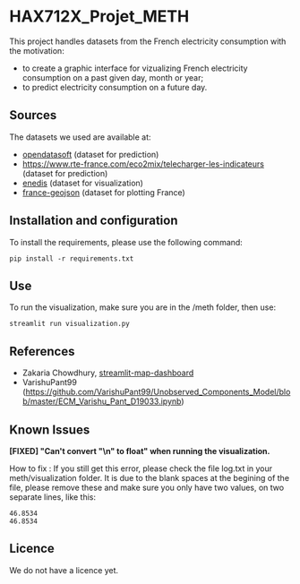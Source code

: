 # HAX712X_Projet_METH

This project handles datasets from the French electricity consumption with the motivation:
- to create a graphic interface for vizualizing French electricity consumption on a past given day, month or year;
- to predict electricity consumption on a future day.

## Sources

The datasets we used are available at:
- [opendatasoft](https://odre.opendatasoft.com/explore/dataset/eco2mix-national-tr/information/?disjunctive.nature&sort=-date_heure) (dataset for prediction)
- https://www.rte-france.com/eco2mix/telecharger-les-indicateurs (dataset for prediction)
- [enedis](https://data.enedis.fr/explore/dataset/consommation-annuelle-residentielle-par-adresse/information/) (dataset for visualization)
- [france-geojson](https://github.com/gregoiredavid/france-geojson/blob/master/README.md) (dataset for plotting France)

## Installation and configuration

To install the requirements, please use the following command: 

    pip install -r requirements.txt

## Use

To run the visualization, make sure you are in the /meth folder, then use:

    streamlit run visualization.py

## References

- Zakaria Chowdhury, [streamlit-map-dashboard](https://github.com/zakariachowdhury/streamlit-map-dashboard)
- VarishuPant99 (https://github.com/VarishuPant99/Unobserved_Components_Model/blob/master/ECM_Varishu_Pant_D19033.ipynb)

## Known Issues

**[FIXED] "Can't convert "\n" to float" when running the visualization.**

How to fix : 
If you still get this error, please check the file log.txt in your meth/visualization folder. It is due to the blank spaces at the begining of the file, please remove these and make sure you only have two values, on two separate lines, like this:
    
    46.8534
    46.8534


## Licence

We do not have a licence yet.
